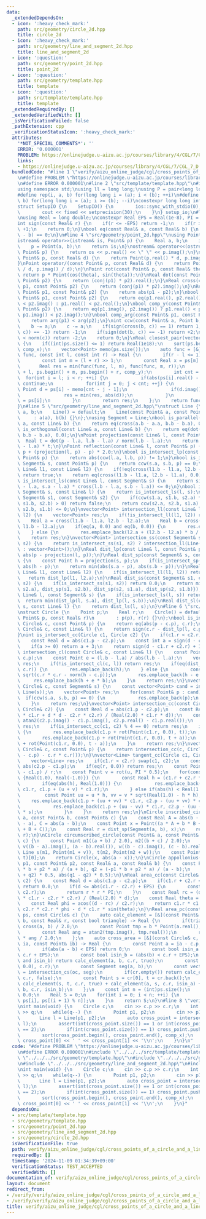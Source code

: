 ```yaml
---
data:
  _extendedDependsOn:
  - icon: ':heavy_check_mark:'
    path: src/geometry/circle_2d.hpp
    title: circle_2d
  - icon: ':heavy_check_mark:'
    path: src/geometry/line_and_segment_2d.hpp
    title: line_and_segment_2d
  - icon: ':question:'
    path: src/geometry/point_2d.hpp
    title: point_2d
  - icon: ':question:'
    path: src/geometry/template.hpp
    title: template
  - icon: ':question:'
    path: src/template/template.hpp
    title: template
  _extendedRequiredBy: []
  _extendedVerifiedWith: []
  _isVerificationFailed: false
  _pathExtension: cpp
  _verificationStatusIcon: ':heavy_check_mark:'
  attributes:
    '*NOT_SPECIAL_COMMENTS*': ''
    ERROR: '0.000001'
    PROBLEM: https://onlinejudge.u-aizu.ac.jp/courses/library/4/CGL/7/CGL_7_D
    links:
    - https://onlinejudge.u-aizu.ac.jp/courses/library/4/CGL/7/CGL_7_D
  bundledCode: "#line 1 \"verify/aizu_online_judge/cgl/cross_points_of_a_circle_and_a_line.test.cpp\"\
    \n#define PROBLEM \"https://onlinejudge.u-aizu.ac.jp/courses/library/4/CGL/7/CGL_7_D\"\
    \n#define ERROR 0.000001\n#line 2 \"src/template/template.hpp\"\n#include <bits/stdc++.h>\n\
    using namespace std;\nusing ll = long long;\nusing P = pair<long long, long long>;\n\
    #define rep(i, a, b) for(long long i = (a); i < (b); ++i)\n#define rrep(i, a,\
    \ b) for(long long i = (a); i >= (b); --i)\nconstexpr long long inf = 4e18;\n\
    struct SetupIO {\n    SetupIO() {\n        ios::sync_with_stdio(0);\n        cin.tie(0);\n\
    \        cout << fixed << setprecision(30);\n    }\n} setup_io;\n#line 3 \"src/geometry/template.hpp\"\
    \nusing Real = long double;\nconstexpr Real EPS = Real(1e-8), PI = 3.141592653589793238462643383279L;\n\
    int sign(const Real& r) {\n    if(r <= -EPS) return -1;\n    if(r >= +EPS) return\
    \ +1;\n    return 0;\n}\nbool eq(const Real& a, const Real& b) {\n    return sign(a\
    \ - b) == 0;\n}\n#line 4 \"src/geometry/point_2d.hpp\"\nusing Point = complex<Real>;\n\
    istream& operator>>(istream& is, Point& p) {\n    Real a, b;\n    is >> a >> b;\n\
    \    p = Point(a, b);\n    return is;\n}\nostream& operator<<(ostream& os, const\
    \ Point& p) {\n    return os << p.real() << \" \" << p.imag();\n}\nPoint operator*(const\
    \ Point& p, const Real& d) {\n    return Point(p.real() * d, p.imag() * d);\n\
    }\nPoint operator/(const Point& p, const Real& d) {\n    return Point(p.real()\
    \ / d, p.imag() / d);\n}\nPoint rot(const Point& p, const Real& theta) {\n   \
    \ return p * Point(cos(theta), sin(theta));\n}\nReal dot(const Point& p1, const\
    \ Point& p2) {\n    return (conj(p1) * p2).real();\n}\nReal cross(const Point&\
    \ p1, const Point& p2) {\n    return (conj(p1) * p2).imag();\n}\nReal dist(const\
    \ Point& p1, const Point& p2) {\n    return abs(p1 - p2);\n}\nbool comp_x(const\
    \ Point& p1, const Point& p2) {\n    return eq(p1.real(), p2.real()) ? p1.imag()\
    \ < p2.imag() : p1.real() < p2.real();\n}\nbool comp_y(const Point& p1, const\
    \ Point& p2) {\n    return eq(p1.imag(), p2.imag()) ? p1.real() < p2.real() :\
    \ p1.imag() < p2.imag();\n}\nbool comp_arg(const Point& p1, const Point& p2) {\n\
    \    return arg(p1) < arg(p2);\n}\nint ccw(const Point& a, Point b, Point c) {\n\
    \    b -= a;\n    c -= a;\n    if(sign(cross(b, c)) == 1) return 1;\n    if(sign(cross(b,\
    \ c)) == -1) return -1;\n    if(sign(dot(b, c)) == -1) return +2;\n    if(norm(b)\
    \ < norm(c)) return -2;\n    return 0;\n}\nReal closest_pair(vector<Point> ps)\
    \ {\n    if((int)ps.size() <= 1) return Real(1e18);\n    sort(ps.begin(), ps.end(),\
    \ comp_x);\n    vector<Point> memo(ps.size());\n    auto func = [&](const auto&\
    \ func, const int l, const int r) -> Real {\n        if(r - l <= 1) return Real(1e18);\n\
    \        const int m = (l + r) >> 1;\n        const Real x = ps[m].real();\n \
    \       Real res = min(func(func, l, m), func(func, m, r));\n        inplace_merge(ps.begin()\
    \ + l, ps.begin() + m, ps.begin() + r, comp_y);\n        int cnt = 0;\n      \
    \  for(int i = l; i < r; ++i) {\n            if(abs(ps[i].real() - x) >= res)\
    \ continue;\n            for(int j = 0; j < cnt; ++j) {\n                const\
    \ Point d = ps[i] - memo[cnt - j - 1];\n                if(d.imag() >= res) break;\n\
    \                res = min(res, abs(d));\n            }\n            memo[cnt++]\
    \ = ps[i];\n        }\n        return res;\n    };\n    return func(func, 0, (int)ps.size());\n\
    }\n#line 5 \"src/geometry/line_and_segment_2d.hpp\"\nstruct Line {\n    Point\
    \ a, b;\n    Line() = default;\n    Line(const Point& a, const Point& b)\n   \
    \     : a(a), b(b) {}\n};\nusing Segment = Line;\nbool is_parallel(const Line&\
    \ a, const Line& b) {\n    return eq(cross(a.b - a.a, b.b - b.a), 0.0);\n}\nbool\
    \ is_orthogonal(const Line& a, const Line& b) {\n    return eq(dot(a.b - a.a,\
    \ b.b - b.a), 0.0);\n}\nPoint projection(const Line& l, const Point& p) {\n  \
    \  Real t = dot(p - l.a, l.b - l.a) / norm(l.b - l.a);\n    return l.a + (l.b\
    \ - l.a) * t;\n}\nPoint reflection(const Line& l, const Point& p) {\n    return\
    \ p + (projection(l, p) - p) * 2.0;\n}\nbool is_intersect_lp(const Line& l, const\
    \ Point& p) {\n    return abs(ccw(l.a, l.b, p)) != 1;\n}\nbool is_intersect_sp(const\
    \ Segment& s, const Point& p) {\n    return ccw(s.a, s.b, p) == 0;\n}\nbool is_intersect_ll(const\
    \ Line& l1, const Line& l2) {\n    if(!eq(cross(l1.b - l1.a, l2.b - l2.a), 0.0))\
    \ return true;\n    return eq(cross(l1.b - l1.a, l2.b - l1.a), 0.0);\n}\nbool\
    \ is_intersect_ls(const Line& l, const Segment& s) {\n    return sign(cross(l.b\
    \ - l.a, s.a - l.a) * cross(l.b - l.a, s.b - l.a)) <= 0;\n}\nbool is_intersect_sl(const\
    \ Segment& s, const Line& l) {\n    return is_intersect_ls(l, s);\n}\nbool is_intersect_ss(const\
    \ Segment& s1, const Segment& s2) {\n    if(ccw(s1.a, s1.b, s2.a) * ccw(s1.a,\
    \ s1.b, s2.b) > 0) return false;\n    return ccw(s2.a, s2.b, s1.a) * ccw(s2.a,\
    \ s2.b, s1.b) <= 0;\n}\nvector<Point> intersection_ll(const Line& l1, const Line&\
    \ l2) {\n    vector<Point> res;\n    if(!is_intersect_ll(l1, l2)) return res;\n\
    \    Real a = cross(l1.b - l1.a, l2.b - l2.a);\n    Real b = cross(l1.b - l1.a,\
    \ l1.b - l2.a);\n    if(eq(a, 0.0) and eq(b, 0.0)) {\n        res.emplace_back(l2.a);\n\
    \    } else {\n        res.emplace_back(l2.a + (l2.b - l2.a) * b / a);\n    }\n\
    \    return res;\n}\nvector<Point> intersection_ss(const Segment& s1, const Segment&\
    \ s2) {\n    return is_intersect_ss(s1, s2) ? intersection_ll(Line(s1), Line(s2))\
    \ : vector<Point>();\n}\nReal dist_lp(const Line& l, const Point& p) {\n    return\
    \ abs(p - projection(l, p));\n}\nReal dist_sp(const Segment& s, const Point& p)\
    \ {\n    const Point h = projection(s, p);\n    if(is_intersect_sp(s, h)) return\
    \ abs(h - p);\n    return min(abs(s.a - p), abs(s.b - p));\n}\nReal dist_ll(const\
    \ Line& l1, const Line& l2) {\n    if(is_intersect_ll(l1, l2)) return 0.0;\n \
    \   return dist_lp(l1, l2.a);\n}\nReal dist_ss(const Segment& s1, const Segment&\
    \ s2) {\n    if(is_intersect_ss(s1, s2)) return 0.0;\n    return min({dist_sp(s1,\
    \ s2.a), dist_sp(s1, s2.b), dist_sp(s2, s1.a), dist_sp(s2, s1.b)});\n}\nReal dist_ls(const\
    \ Line& l, const Segment& s) {\n    if(is_intersect_ls(l, s)) return 0.0;\n  \
    \  return min(dist_lp(l, s.a), dist_lp(l, s.b));\n}\nReal dist_sl(const Segment&\
    \ s, const Line& l) {\n    return dist_ls(l, s);\n}\n#line 6 \"src/geometry/circle_2d.hpp\"\
    \nstruct Circle {\n    Point p;\n    Real r;\n    Circle() = default;\n    Circle(const\
    \ Point& p, const Real& r)\n        : p(p), r(r) {}\n};\nbool is_intersect_cp(const\
    \ Circle& c, const Point& p) {\n    return eq(abs(p - c.p), c.r);\n}\nbool is_intersect_cl(const\
    \ Circle& c, const Line& l) {\n    return sign(c.r - dist_lp(l, c.p)) >= 0;\n\
    }\nint is_intersect_cc(Circle c1, Circle c2) {\n    if(c1.r < c2.r) swap(c1, c2);\n\
    \    const Real d = abs(c1.p - c2.p);\n    const int a = sign(d - c1.r - c2.r);\n\
    \    if(a >= 0) return a + 3;\n    return sign(d - c1.r + c2.r) + 1;\n}\nvector<Point>\
    \ intersection_cl(const Circle& c, const Line& l) {\n    const Point h = projection(l,\
    \ c.p);\n    const Point e = (l.b - l.a) / abs(l.b - l.a);\n    vector<Point>\
    \ res;\n    if(!is_intersect_cl(c, l)) return res;\n    if(eq(dist_lp(l, c.p),\
    \ c.r)) {\n        res.emplace_back(h);\n    } else {\n        const Real b =\
    \ sqrt(c.r * c.r - norm(h - c.p));\n        res.emplace_back(h - e * b);\n   \
    \     res.emplace_back(h + e * b);\n    }\n    return res;\n}\nvector<Point> intersection_cs(const\
    \ Circle& c, const Segment& s) {\n    const vector<Point> cand = intersection_cl(c,\
    \ Line(s));\n    vector<Point> res;\n    for(const Point& p : cand) {\n      \
    \  if(ccw(s.a, s.b, p) == 0) {\n            res.emplace_back(p);\n        }\n\
    \    }\n    return res;\n}\nvector<Point> intersection_cc(const Circle& c1, const\
    \ Circle& c2) {\n    const Real d = abs(c1.p - c2.p);\n    const Real a = acos((c1.r\
    \ * c1.r + d * d - c2.r * c2.r) / (Real(2.0) * c1.r * d));\n    const Real t =\
    \ atan2(c2.p.imag() - c1.p.imag(), c2.p.real() - c1.p.real());\n    vector<Point>\
    \ res;\n    if(is_intersect_cc(c1, c2) % 4 == 0) return res;\n    if(eq(a, 0.0))\
    \ {\n        res.emplace_back(c1.p + rot(Point(c1.r, 0.0), t));\n    } else {\n\
    \        res.emplace_back(c1.p + rot(Point(c1.r, 0.0), t + a));\n        res.emplace_back(c1.p\
    \ + rot(Point(c1.r, 0.0), t - a));\n    }\n    return res;\n}\nvector<Point> tangent_cp(const\
    \ Circle& c, const Point& p) {\n    return intersection_cc(c, Circle(p, sqrt(norm(p\
    \ - c.p) - c.r * c.r)));\n}\nvector<Line> tangent_cc(Circle c1, Circle c2) {\n\
    \    vector<Line> res;\n    if(c1.r < c2.r) swap(c1, c2);\n    const Real r =\
    \ abs(c2.p - c1.p);\n    if(eq(r, 0.0)) return res;\n    const Point u = (c2.p\
    \ - c1.p) / r;\n    const Point v = rot(u, PI * 0.5);\n    for(const Real s :\
    \ {Real(1.0), Real(-1.0)}) {\n        const Real h = (c1.r + c2.r * s) / r;\n\
    \        if(eq(abs(h), Real(1.0))) {\n            res.emplace_back(c1.p + u *\
    \ c1.r, c1.p + (u + v) * c1.r);\n        } else if(abs(h) < Real(1.0)) {\n   \
    \         const Point uu = u * h, vv = v * sqrt(Real(1.0) - h * h);\n        \
    \    res.emplace_back(c1.p + (uu + vv) * c1.r, c2.p - (uu + vv) * c2.r * s);\n\
    \            res.emplace_back(c1.p + (uu - vv) * c1.r, c2.p - (uu - vv) * c2.r\
    \ * s);\n        }\n    }\n    return res;\n}\nCircle inscribed_circle(const Point&\
    \ a, const Point& b, const Point& c) {\n    const Real A = abs(b - c), B = abs(c\
    \ - a), C = abs(a - b);\n    const Point x = Point((a * A + b * B + c * C) / (A\
    \ + B + C));\n    const Real r = dist_sp(Segment(a, b), x);\n    return Circle(x,\
    \ r);\n}\nCircle circumscribed_circle(const Point& a, const Point& b, const Point&\
    \ c) {\n    const Point m1((a + b) / 2.0), m2((b + c) / 2.0);\n    const Point\
    \ v((b - a).imag(), (a - b).real()), w((b - c).imag(), (c - b).real());\n    const\
    \ Line s(m1, Point(m1 + v)), t(m2, Point(m2 + w));\n    const Point x = intersection_ll(s,\
    \ t)[0];\n    return Circle(x, abs(a - x));\n}\nCircle appollonius(const Point&\
    \ p1, const Point& p2, const Real& a, const Real& b) {\n    const Point q1 = (p1\
    \ * b + p2 * a) / (a + b), q2 = (-p1 * b + p2 * a) / (a - b);\n    return Circle((q1\
    \ + q2) * 0.5, abs(q1 - q2) * 0.5);\n}\nReal area_cc(const Circle& c1, const Circle&\
    \ c2) {\n    const Real d = abs(c1.p - c2.p);\n    if(c1.r + c2.r <= d + EPS)\
    \ return 0.0;\n    if(d <= abs(c1.r - c2.r) + EPS) {\n        const Real r = min(c1.r,\
    \ c2.r);\n        return r * r * PI;\n    }\n    const Real rc = (d * d + c1.r\
    \ * c1.r - c2.r * c2.r) / (Real(2.0) * d);\n    const Real theta = acos(rc / c1.r);\n\
    \    const Real phi = acos((d - rc) / c2.r);\n    return c1.r * c1.r * theta +\
    \ c2.r * c2.r * phi - d * c1.r * sin(theta);\n}\nReal area_pc(const vector<Point>&\
    \ ps, const Circle& c) {\n    auto calc_element = [&](const Point& a, const Point&\
    \ b, const Real& r, const bool triangle) -> Real {\n        if(triangle) return\
    \ cross(a, b) / 2.0;\n        const Point tmp = b * Point(a.real(), -a.imag());\n\
    \        const Real ang = atan2(tmp.imag(), tmp.real());\n        return r * r\
    \ * ang / 2.0;\n    };\n    auto cross_area = [&](const Circle& c, const Point&\
    \ ia, const Point& ib) -> Real {\n        const Point a = ia - c.p, b = ib - c.p;\n\
    \        if(abs(a - b) < EPS) return 0;\n        const bool isin_a = (abs(a) <\
    \ c.r + EPS);\n        const bool isin_b = (abs(b) < c.r + EPS);\n        if(isin_a\
    \ and isin_b) return calc_element(a, b, c.r, true);\n        const Circle oc(Point(0.0,\
    \ 0.0), c.r);\n        const Segment seg(a, b);\n        const vector<Point> cr\
    \ = intersection_cs(oc, seg);\n        if(cr.empty()) return calc_element(a, b,\
    \ c.r, false);\n        const Point s = cr[0], t = cr.back();\n        return\
    \ calc_element(s, t, c.r, true) + calc_element(a, s, c.r, isin_a) + calc_element(t,\
    \ b, c.r, isin_b);\n    };\n    const int n = (int)ps.size();\n    if(n < 3) return\
    \ 0.0;\n    Real S = 0;\n    for(int i = 0; i < n; ++i) {\n        S += cross_area(c,\
    \ ps[i], ps[(i + 1) % n]);\n    }\n    return S;\n}\n#line 8 \"verify/aizu_online_judge/cgl/cross_points_of_a_circle_and_a_line.test.cpp\"\
    \nint main(void) {\n    Circle c;\n    cin >> c.p >> c.r;\n    int q;\n    cin\
    \ >> q;\n    while(q--) {\n        Point p1, p2;\n        cin >> p1 >> p2;\n \
    \       Line l = Line(p1, p2);\n        auto cross_point = intersection_cl(c,\
    \ l);\n        assert(int(cross_point.size()) == 1 or int(cross_point.size())\
    \ == 2);\n        if(int(cross_point.size()) == 1) cross_point.push_back(cross_point[0]);\n\
    \        sort(cross_point.begin(), cross_point.end(), comp_x);\n        cout <<\
    \ cross_point[0] << ' ' << cross_point[1] << '\\n';\n    }\n}\n"
  code: "#define PROBLEM \"https://onlinejudge.u-aizu.ac.jp/courses/library/4/CGL/7/CGL_7_D\"\
    \n#define ERROR 0.000001\n#include \"../../../src/template/template.hpp\"\n#include\
    \ \"../../../src/geometry/template.hpp\"\n#include \"../../../src/geometry/point_2d.hpp\"\
    \n#include \"../../../src/geometry/line_and_segment_2d.hpp\"\n#include \"../../../src/geometry/circle_2d.hpp\"\
    \nint main(void) {\n    Circle c;\n    cin >> c.p >> c.r;\n    int q;\n    cin\
    \ >> q;\n    while(q--) {\n        Point p1, p2;\n        cin >> p1 >> p2;\n \
    \       Line l = Line(p1, p2);\n        auto cross_point = intersection_cl(c,\
    \ l);\n        assert(int(cross_point.size()) == 1 or int(cross_point.size())\
    \ == 2);\n        if(int(cross_point.size()) == 1) cross_point.push_back(cross_point[0]);\n\
    \        sort(cross_point.begin(), cross_point.end(), comp_x);\n        cout <<\
    \ cross_point[0] << ' ' << cross_point[1] << '\\n';\n    }\n}"
  dependsOn:
  - src/template/template.hpp
  - src/geometry/template.hpp
  - src/geometry/point_2d.hpp
  - src/geometry/line_and_segment_2d.hpp
  - src/geometry/circle_2d.hpp
  isVerificationFile: true
  path: verify/aizu_online_judge/cgl/cross_points_of_a_circle_and_a_line.test.cpp
  requiredBy: []
  timestamp: '2024-11-09 01:34:39+09:00'
  verificationStatus: TEST_ACCEPTED
  verifiedWith: []
documentation_of: verify/aizu_online_judge/cgl/cross_points_of_a_circle_and_a_line.test.cpp
layout: document
redirect_from:
- /verify/verify/aizu_online_judge/cgl/cross_points_of_a_circle_and_a_line.test.cpp
- /verify/verify/aizu_online_judge/cgl/cross_points_of_a_circle_and_a_line.test.cpp.html
title: verify/aizu_online_judge/cgl/cross_points_of_a_circle_and_a_line.test.cpp
---
```

